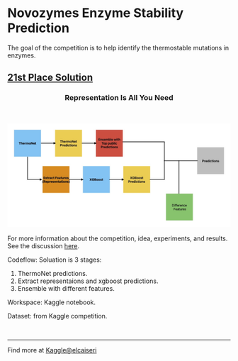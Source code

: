 # Novozymes Enzyme Stability Prediction

The goal of the competition is to help identify the thermostable mutations in enzymes.

## [21st Place Solution](https://www.kaggle.com/competitions/novozymes-enzyme-stability-prediction/discussion/393308)

<center><h3>Representation Is All You Need</h3></center><br>

![final-stage](./assets/final-stage.jpg)

For more information about the competition, idea, experiments, and results. See the discussion [here](https://www.kaggle.com/competitions/novozymes-enzyme-stability-prediction/discussion/393308).

Codeflow: Soluation is 3 stages:
1. ThermoNet predictions.
2. Extract representaions and xgboost predictions.
3. Ensemble with different features.


Workspace: Kaggle notebook.

Dataset: from Kaggle competition.

<br>
<hr>

Find more at [Kaggle@elcaiseri](https://kaggle.com/elcaiseri)